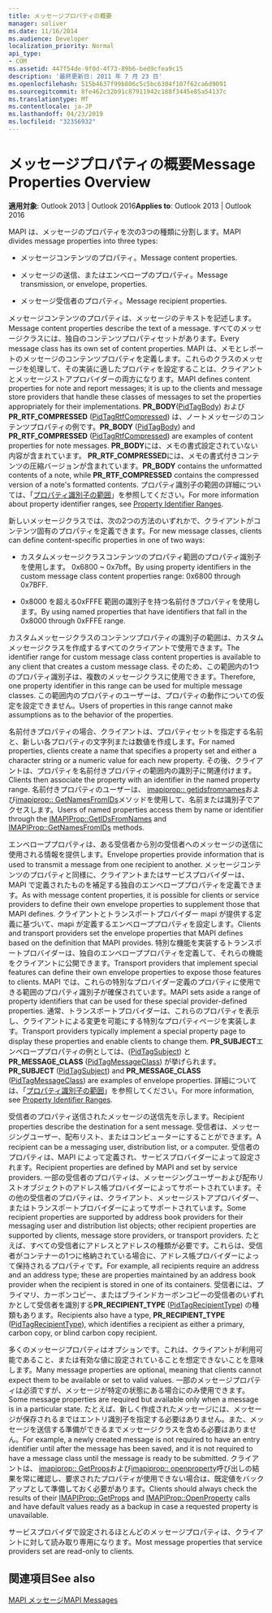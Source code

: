 ```yaml
---
title: メッセージプロパティの概要
manager: soliver
ms.date: 11/16/2014
ms.audience: Developer
localization_priority: Normal
api_type:
- COM
ms.assetid: 447f54de-9f0d-4f73-89b6-bed9cfea9c15
description: '最終更新日: 2011 年 7 月 23 日'
ms.openlocfilehash: 515b4637f99b806c5c5bc6304f107f62ca6d9091
ms.sourcegitcommit: 8fe462c32b91c87911942c188f3445e85a54137c
ms.translationtype: MT
ms.contentlocale: ja-JP
ms.lasthandoff: 04/23/2019
ms.locfileid: "32356932"
---
```

# <a name="message-properties-overview"></a><span data-ttu-id="6ed2f-103">メッセージプロパティの概要</span><span class="sxs-lookup"><span data-stu-id="6ed2f-103">Message Properties Overview</span></span>

  
  
<span data-ttu-id="6ed2f-104">**適用対象**: Outlook 2013 | Outlook 2016</span><span class="sxs-lookup"><span data-stu-id="6ed2f-104">**Applies to**: Outlook 2013 | Outlook 2016</span></span> 
  
<span data-ttu-id="6ed2f-105">MAPI は、メッセージのプロパティを次の3つの種類に分割します。</span><span class="sxs-lookup"><span data-stu-id="6ed2f-105">MAPI divides message properties into three types:</span></span>
  
- <span data-ttu-id="6ed2f-106">メッセージコンテンツのプロパティ。</span><span class="sxs-lookup"><span data-stu-id="6ed2f-106">Message content properties.</span></span>
    
- <span data-ttu-id="6ed2f-107">メッセージの送信、またはエンベロープのプロパティ。</span><span class="sxs-lookup"><span data-stu-id="6ed2f-107">Message transmission, or envelope, properties.</span></span>
    
- <span data-ttu-id="6ed2f-108">メッセージ受信者のプロパティ。</span><span class="sxs-lookup"><span data-stu-id="6ed2f-108">Message recipient properties.</span></span>
    
<span data-ttu-id="6ed2f-109">メッセージコンテンツのプロパティは、メッセージのテキストを記述します。</span><span class="sxs-lookup"><span data-stu-id="6ed2f-109">Message content properties describe the text of a message.</span></span> <span data-ttu-id="6ed2f-110">すべてのメッセージクラスには、独自のコンテンツプロパティセットがあります。</span><span class="sxs-lookup"><span data-stu-id="6ed2f-110">Every message class has its own set of content properties.</span></span> <span data-ttu-id="6ed2f-111">MAPI は、メモとレポートのメッセージのコンテンツプロパティを定義します。これらのクラスのメッセージを処理して、その実装に適したプロパティを設定することは、クライアントとメッセージストアプロバイダーの両方になります。</span><span class="sxs-lookup"><span data-stu-id="6ed2f-111">MAPI defines content properties for note and report messages; it is up to the clients and message store providers that handle these classes of messages to set the properties appropriately for their implementations.</span></span> <span data-ttu-id="6ed2f-112">**PR_BODY**([PidTagBody](pidtagbody-canonical-property.md)) および**PR_RTF_COMPRESSED** ([PidTagRtfCompressed](pidtagrtfcompressed-canonical-property.md)) は、ノートメッセージのコンテンツプロパティの例です。</span><span class="sxs-lookup"><span data-stu-id="6ed2f-112">**PR_BODY** ([PidTagBody](pidtagbody-canonical-property.md)) and **PR_RTF_COMPRESSED** ([PidTagRtfCompressed](pidtagrtfcompressed-canonical-property.md)) are examples of content properties for note messages.</span></span> <span data-ttu-id="6ed2f-113">**PR_BODY**には、メモの書式設定されていない内容が含まれています。 **PR_RTF_COMPRESSED**には、メモの書式付きコンテンツの圧縮バージョンが含まれています。</span><span class="sxs-lookup"><span data-stu-id="6ed2f-113">**PR_BODY** contains the unformatted contents of a note, while **PR_RTF_COMPRESSED** contains the compressed version of a note's formatted contents.</span></span> <span data-ttu-id="6ed2f-114">プロパティ識別子の範囲の詳細については、「[プロパティ識別子の範囲](property-identifier-ranges.md)」を参照してください。</span><span class="sxs-lookup"><span data-stu-id="6ed2f-114">For more information about property identifier ranges, see [Property Identifier Ranges](property-identifier-ranges.md).</span></span>
  
<span data-ttu-id="6ed2f-115">新しいメッセージクラスでは、次の2つの方法のいずれかで、クライアントがコンテンツ固有のプロパティを定義できます。</span><span class="sxs-lookup"><span data-stu-id="6ed2f-115">For new message classes, clients can define content-specific properties in one of two ways:</span></span>
  
- <span data-ttu-id="6ed2f-116">カスタムメッセージクラスコンテンツのプロパティ範囲のプロパティ識別子を使用します。 0x6800 ~ 0x7bff。</span><span class="sxs-lookup"><span data-stu-id="6ed2f-116">By using property identifiers in the custom message class content properties range: 0x6800 through 0x7BFF.</span></span>
    
- <span data-ttu-id="6ed2f-117">0x8000 を超える0xFFFE 範囲の識別子を持つ名前付きプロパティを使用します。</span><span class="sxs-lookup"><span data-stu-id="6ed2f-117">By using named properties that have identifiers that fall in the 0x8000 through 0xFFFE range.</span></span>
    
<span data-ttu-id="6ed2f-118">カスタムメッセージクラスのコンテンツプロパティの識別子の範囲は、カスタムメッセージクラスを作成するすべてのクライアントで使用できます。</span><span class="sxs-lookup"><span data-stu-id="6ed2f-118">The identifier range for custom message class content properties is available to any client that creates a custom message class.</span></span> <span data-ttu-id="6ed2f-119">そのため、この範囲内の1つのプロパティ識別子は、複数のメッセージクラスに使用できます。</span><span class="sxs-lookup"><span data-stu-id="6ed2f-119">Therefore, one property identifier in this range can be used for multiple message classes.</span></span> <span data-ttu-id="6ed2f-120">この範囲内のプロパティのユーザーは、プロパティの動作についての仮定を設定できません。</span><span class="sxs-lookup"><span data-stu-id="6ed2f-120">Users of properties in this range cannot make assumptions as to the behavior of the properties.</span></span> 
  
<span data-ttu-id="6ed2f-121">名前付きプロパティの場合、クライアントは、プロパティセットを指定する名前と、新しい各プロパティの文字列または数値を作成します。</span><span class="sxs-lookup"><span data-stu-id="6ed2f-121">For named properties, clients create a name that specifies a property set and either a character string or a numeric value for each new property.</span></span> <span data-ttu-id="6ed2f-122">その後、クライアントは、プロパティを名前付きプロパティの範囲内の識別子に関連付けます。</span><span class="sxs-lookup"><span data-stu-id="6ed2f-122">Clients then associate the property with an identifier in the named property range.</span></span> <span data-ttu-id="6ed2f-123">名前付きプロパティのユーザーは、 [imapiprop:: getidsfromnames](imapiprop-getidsfromnames.md)および[imapiprop:: GetNamesFromIDs](imapiprop-getnamesfromids.md)メソッドを使用して、名前または識別子でアクセスします。</span><span class="sxs-lookup"><span data-stu-id="6ed2f-123">Users of named properties access them by name or identifier through the [IMAPIProp::GetIDsFromNames](imapiprop-getidsfromnames.md) and [IMAPIProp::GetNamesFromIDs](imapiprop-getnamesfromids.md) methods.</span></span> 
  
<span data-ttu-id="6ed2f-124">エンベローププロパティは、ある受信者から別の受信者へのメッセージの送信に使用される情報を提供します。</span><span class="sxs-lookup"><span data-stu-id="6ed2f-124">Envelope properties provide information that is used to transmit a message from one recipient to another.</span></span> <span data-ttu-id="6ed2f-125">メッセージコンテンツのプロパティと同様に、クライアントまたはサービスプロバイダーは、MAPI で定義されたものを補足する独自のエンベローププロパティを定義できます。</span><span class="sxs-lookup"><span data-stu-id="6ed2f-125">As with message content properties, it is possible for clients or service providers to define their own envelope properties to supplement those that MAPI defines.</span></span> <span data-ttu-id="6ed2f-126">クライアントとトランスポートプロバイダー mapi が提供する定義に基づいて、mapi が定義するエンベローププロパティを設定します。</span><span class="sxs-lookup"><span data-stu-id="6ed2f-126">Clients and transport providers set the envelope properties that MAPI defines based on the definition that MAPI provides.</span></span> <span data-ttu-id="6ed2f-127">特別な機能を実装するトランスポートプロバイダーは、独自のエンベローププロパティを定義して、それらの機能をクライアントに公開できます。</span><span class="sxs-lookup"><span data-stu-id="6ed2f-127">Transport providers that implement special features can define their own envelope properties to expose those features to clients.</span></span> <span data-ttu-id="6ed2f-128">MAPI では、これらの特別なプロバイダー定義のプロパティに使用できる範囲のプロパティ識別子が確保されています。</span><span class="sxs-lookup"><span data-stu-id="6ed2f-128">MAPI sets aside a range of property identifiers that can be used for these special provider-defined properties.</span></span> <span data-ttu-id="6ed2f-129">通常、トランスポートプロバイダーは、これらのプロパティを表示し、クライアントによる変更を可能にする特別なプロパティページを実装します。</span><span class="sxs-lookup"><span data-stu-id="6ed2f-129">Transport providers typically implement a special property page to display these properties and enable clients to change them.</span></span> <span data-ttu-id="6ed2f-130">**PR_SUBJECT**エンベローププロパティの例としては、([PidTagSubject](pidtagsubject-canonical-property.md)) と**PR_MESSAGE_CLASS** ([PidTagMessageClass](pidtagmessageclass-canonical-property.md)) が挙げられます。</span><span class="sxs-lookup"><span data-stu-id="6ed2f-130">**PR_SUBJECT** ([PidTagSubject](pidtagsubject-canonical-property.md)) and **PR_MESSAGE_CLASS** ([PidTagMessageClass](pidtagmessageclass-canonical-property.md)) are examples of envelope properties.</span></span> <span data-ttu-id="6ed2f-131">詳細については、「[プロパティ識別子の範囲](property-identifier-ranges.md)」を参照してください。</span><span class="sxs-lookup"><span data-stu-id="6ed2f-131">For more information, see [Property Identifier Ranges](property-identifier-ranges.md).</span></span>
  
<span data-ttu-id="6ed2f-132">受信者のプロパティ送信されたメッセージの送信先を示します。</span><span class="sxs-lookup"><span data-stu-id="6ed2f-132">Recipient properties describe the destination for a sent message.</span></span> <span data-ttu-id="6ed2f-133">受信者は、メッセージングユーザー、配布リスト、またはコンピューターにすることができます。</span><span class="sxs-lookup"><span data-stu-id="6ed2f-133">A recipient can be a messaging user, distribution list, or a computer.</span></span> <span data-ttu-id="6ed2f-134">受信者のプロパティは、MAPI によって定義され、サービスプロバイダーによって設定されます。</span><span class="sxs-lookup"><span data-stu-id="6ed2f-134">Recipient properties are defined by MAPI and set by service providers.</span></span> <span data-ttu-id="6ed2f-135">一部の受信者のプロパティは、メッセージングユーザーおよび配布リストオブジェクトのアドレス帳プロバイダーによってサポートされています。その他の受信者のプロパティは、クライアント、メッセージストアプロバイダー、またはトランスポートプロバイダーによってサポートされています。</span><span class="sxs-lookup"><span data-stu-id="6ed2f-135">Some recipient properties are supported by address book providers for their messaging user and distribution list objects; other recipient properties are supported by clients, message store providers, or transport providers.</span></span> <span data-ttu-id="6ed2f-136">たとえば、すべての受信者にアドレスとアドレスの種類が必要です。これらは、受信者がコンテナーの1つに格納されている場合に、アドレス帳プロバイダーによって保持されるプロパティです。</span><span class="sxs-lookup"><span data-stu-id="6ed2f-136">For example, all recipients require an address and an address type; these are properties maintained by an address book provider when the recipient is stored in one of its containers.</span></span> <span data-ttu-id="6ed2f-137">受信者には、プライマリ、カーボンコピー、またはブラインドカーボンコピーの受信者のいずれかとして受信者を識別する**PR_RECIPIENT_TYPE** ([PidTagRecipientType](pidtagrecipienttype-canonical-property.md)) の種類もあります。</span><span class="sxs-lookup"><span data-stu-id="6ed2f-137">Recipients also have a type, **PR_RECIPIENT_TYPE** ([PidTagRecipientType](pidtagrecipienttype-canonical-property.md)), which identifies a recipient as either a primary, carbon copy, or blind carbon copy recipient.</span></span>
  
<span data-ttu-id="6ed2f-138">多くのメッセージプロパティはオプションです。これは、クライアントが利用可能であること、または有効な値に設定されていることを想定できないことを意味します。</span><span class="sxs-lookup"><span data-stu-id="6ed2f-138">Many message properties are optional, meaning that clients cannot expect them to be available or set to valid values.</span></span> <span data-ttu-id="6ed2f-139">一部のメッセージプロパティは必須ですが、メッセージが特定の状態にある場合にのみ使用できます。</span><span class="sxs-lookup"><span data-stu-id="6ed2f-139">Some message properties are required but available only when a message is in a particular state.</span></span> <span data-ttu-id="6ed2f-140">たとえば、新しく作成されたメッセージには、メッセージが保存されるまではエントリ識別子を指定する必要はありません。また、メッセージを送信する準備ができるまでメッセージクラスを含める必要はありません。</span><span class="sxs-lookup"><span data-stu-id="6ed2f-140">For example, a newly created message is not required to have an entry identifier until after the message has been saved, and it is not required to have a message class until the message is ready to be submitted.</span></span> <span data-ttu-id="6ed2f-141">クライアントは、 [imapiprop:: GetProps](imapiprop-getprops.md)および[imapiprop:: openproperty](imapiprop-openproperty.md)呼び出しの結果を常に確認し、要求されたプロパティが使用できない場合は、既定値をバックアップとして準備しておく必要があります。</span><span class="sxs-lookup"><span data-stu-id="6ed2f-141">Clients should always check the results of their [IMAPIProp::GetProps](imapiprop-getprops.md) and [IMAPIProp::OpenProperty](imapiprop-openproperty.md) calls and have default values ready as a backup in case a requested property is unavailable.</span></span> 
  
<span data-ttu-id="6ed2f-142">サービスプロバイダで設定されるほとんどのメッセージプロパティは、クライアントに対して読み取り専用になります。</span><span class="sxs-lookup"><span data-stu-id="6ed2f-142">Most message properties that service providers set are read-only to clients.</span></span> 
  
## <a name="see-also"></a><span data-ttu-id="6ed2f-143">関連項目</span><span class="sxs-lookup"><span data-stu-id="6ed2f-143">See also</span></span>



[<span data-ttu-id="6ed2f-144">MAPI メッセージ</span><span class="sxs-lookup"><span data-stu-id="6ed2f-144">MAPI Messages</span></span>](mapi-messages.md)

